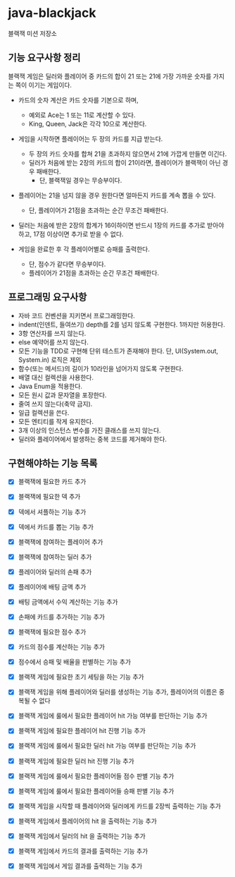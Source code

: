 # java-blackjack

블랙잭 미션 저장소

## 기능 요구사항 정리

블랙잭 게임은 딜러와 플레이어 중 카드의 합이 21 또는 21에 가장 가까운 숫자를 가지는 쪽이 이기는 게임이다.

- 카드의 숫자 계산은 카드 숫자를 기본으로 하며,
    - 예외로 Ace는 1 또는 11로 계산할 수 있다.
    - King, Queen, Jack은 각각 10으로 계산한다.


- 게임을 시작하면 플레이어는 두 장의 카드를 지급 받는다.
    - 두 장의 카드 숫자를 합쳐 21을 초과하지 않으면서 21에 가깝게 만들면 이긴다.
    - 딜러가 처음에 받는 2장의 카드의 합이 21이라면, 플레이어가 블랙잭이 아닌 경우 패배한다.
        - 단, 블랙잭일 경우는 무승부이다.


- 플레이어는 21을 넘지 않을 경우 원한다면 얼마든지 카드를 계속 뽑을 수 있다.
    - 단, 플레이어가 21점을 초과하는 순간 무조건 패배한다.


- 딜러는 처음에 받은 2장의 합계가 16이하이면 반드시 1장의 카드를 추가로 받아야 하고, 17점 이상이면 추가로 받을 수 없다.


- 게임을 완료한 후 각 플레이어별로 승패를 출력한다.
    - 단, 점수가 같다면 무승부이다.
    - 플레이어가 21점을 초과하는 순간 무조건 패배한다.

## 프로그래밍 요구사항

- 자바 코드 컨벤션을 지키면서 프로그래밍한다.
- indent(인덴트, 들여쓰기) depth를 2를 넘지 않도록 구현한다. 1까지만 허용한다.
- 3항 연산자를 쓰지 않는다.
- else 예약어를 쓰지 않는다.
- 모든 기능을 TDD로 구현해 단위 테스트가 존재해야 한다. 단, UI(System.out, System.in) 로직은 제외
- 함수(또는 메서드)의 길이가 10라인을 넘어가지 않도록 구현한다.
- 배열 대신 컬렉션을 사용한다.
- Java Enum을 적용한다.
- 모든 원시 값과 문자열을 포장한다.
- 줄여 쓰지 않는다(축약 금지).
- 일급 컬렉션을 쓴다.
- 모든 엔티티를 작게 유지한다.
- 3개 이상의 인스턴스 변수를 가진 클래스를 쓰지 않는다.
- 딜러와 플레이어에서 발생하는 중복 코드를 제거해야 한다.

## 구현해야하는 기능 목록

- [x] 블랙잭에 필요한 카드 추가
- [x] 블랙잭에 필요한 덱 추가
- [x] 덱에서 셔플하는 기능 추가
- [x] 덱에서 카드를 뽑는 기능 추가

- [x] 블랙잭에 참여하는 플레이어 추가
- [x] 블랙잭에 참여하는 딜러 추가
- [x] 플레이어와 딜러의 손패 추가
- [x] 플레이어에 배팅 금액 추가
- [x] 배팅 금액에서 수익 계산하는 기능 추가
- [x] 손패에 카드를 추가하는 기능 추가

- [x] 블랙잭에 필요한 점수 추가
- [x] 카드의 점수를 계산하는 기능 추가
- [x] 점수에서 승패 및 배율을 판별하는 기능 추가

- [x] 블랙잭 게임에 필요한 초기 세팅을 하는 기능 추가
- [x] 블랙잭 게임을 위해 플레이어와 딜러를 생성하는 기능 추가, 플레이어의 이름은 중복될 수 없다
- [x] 블랙잭 게임에 룰에서 필요한 플레이어 hit 가능 여부를 판단하는 기능 추가
- [x] 블랙잭 게임에 필요한 플레이어 hit 진행 기능 추가
- [x] 블랙잭 게임에 룰에서 필요한 딜러 hit 가능 여부를 판단하는 기능 추가
- [x] 블랙잭 게임에 필요한 딜러 hit 진행 기능 추가
- [x] 블랙잭 게임에 룰에서 필요한 플레이어들 점수 판별 기능 추가
- [x] 블랙잭 게임에 룰에서 필요한 플레이어들 승패 판별 기능 추가

- [x] 블랙잭 게임을 시작할 때 플레이어와 딜러에게 카드를 2장씩 출력하는 기능 추가
- [x] 블랙잭 게임에서 플레이어의 hit 을 출력하는 기능 추가
- [x] 블랙잭 게임에서 딜러의 hit 을 출력하는 기능 추가
- [x] 블랙잭 게임에서 카드의 결과를 출력하는 기능 추가
- [x] 블랙잭 게임에서 게임 결과를 출력하는 기능 추가
